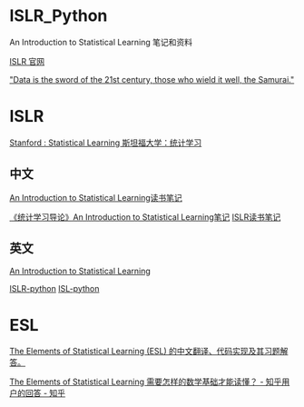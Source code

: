 # ISLR_Python
An Introduction to Statistical Learning 笔记和资料

[ISLR 官网](https://www.statlearning.com)

["Data is the sword of the 21st century, those who wield it well, the Samurai."](http://faculty.marshall.usc.edu/gareth-james/)

# ISLR

[Stanford : Statistical Learning 斯坦福大学：统计学习](https://www.bilibili.com/video/BV1NW41177q4)

## 中文
[An Introduction to Statistical Learning读书笔记](https://github.com/yufree/ISLRchnotes)

[《统计学习导论》An Introduction to Statistical Learning笔记](https://zhuanlan.zhihu.com/p/412003872)
[ISLR读书笔记](https://www.zhihu.com/column/c_1290976157501440000)
[]()

## 英文
[An Introduction to Statistical Learning](https://github.com/hardikkamboj/An-Introduction-to-Statistical-Learning)

[ISLR-python](https://github.com/JWarmenhoven/ISLR-python)
[ISL-python](https://github.com/emredjan/ISL-python)
[]()


# ESL

[The Elements of Statistical Learning (ESL) 的中文翻译、代码实现及其习题解答。](https://github.com/szcf-weiya/ESL-CN)

[The Elements of Statistical Learning 需要怎样的数学基础才能读懂？ - 知乎用户的回答 - 知乎](https://www.zhihu.com/question/53150027/answer/153024335)



